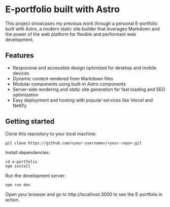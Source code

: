 # E-portfolio built with Astro

This project showcases my previous work through a personal E-portfolio built with Astro, a modern static site builder that leverages Markdown and the power of the web platform for flexible and performant web development.

## Features

- Responsive and accessible design optimized for desktop and mobile devices
- Dynamic content rendered from Markdown files
- Modular components using built-in Astro components
- Server-side rendering and static site generation for fast loading and SEO optimization
- Easy deployment and hosting with popular services like Vercel and Netlify

## Getting started

Clone this repository to your local machine:

```
git clone https://github.com/<your-username>/<your-repo>.git
```

Install dependencies:

```
cd e-portfolio
npm install
```

Run the development server:

```
npm run dev
```

Open your browser and go to http://localhost:3000 to see the E-portfolio in action.
